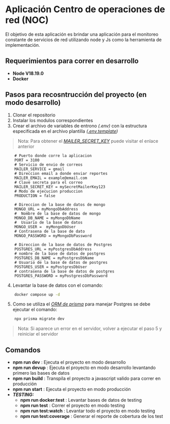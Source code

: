 # Aplicación Centro de operaciones de red (NOC)
El objetivo de esta aplicación es brindar una aplicación para el monitoreo constante de servicios de red utilizando node y Js como la herramienta de implementación.

## Requerimientos para correr en desarrollo
- **Node V18.19.0**
- **Docker** 

## Pasos para recosntrucción del proyecto (en modo desarrollo)
1. Clonar el repositorio
2. Instalar los modulos correspondientes
3. Crear el archivo de variables de entrono *(.env)* con la estructura especificada en el archivo plantilla *([.env.template](.env.template))*
> Nota: Para obtener el *[MAILER_SECRET_KEY](https://myaccount.google.com/u/0/apppasswords)* puede visitar el enlace anterior

```docker
    # Puerto donde corre la aplicacion
    PORT = 3100
    # Servicio de envio de correos
    MAILER_SERVICE = gmail
    # Direccion email a donde enviar reportes
    MAILER_EMAIL = example@email.com
    # Clave secreta para el correo
    MAILER_SECRET_KEY = mySecretMailerKey123
    # Modo de ejecucion produccion
    PRODUCTION = false

    # Direccion de la base de datos de mongo
    MONGO_URL = myMongoDbAddress
    #  Nombre de la base de datos de mongo
    MONGO_DB_NAME = myMongoDbName
    #  Usuario de la base de datos
    MONGO_USER =  myMongoDbUser
    # Contrasena de la base de dato
    MONGO_PASSWORD = myMongoDbPassword

    # Direccion de la base de datos de Postgres
    POSTGRES_URL = myPostgresDbAddress
    # nombre de la base de datos de postgres
    POSTGRES_DB_NAME = myPostgresDbName
    # Usuario de la base de datos de postgres
    POSTGRES_USER = myPostgresDbUser
    # contrasena de la base de datos de postgres
    POSTGRES_PASSWORD = myPostgressDbPassword
```
4. Levantar la base de datos con el comando:
```cmd
    docker compose up -d
```
5. Como se utiliza el *[ORM de prisma](https://www.prisma.io/docs/getting-started/setup-prisma/start-from-scratch/relational-databases/using-prisma-migrate-typescript-postgresql)* para manejar Postgres se debe ejecutar el comando:
```cmd
    npx prisma migrate dev
```
> Nota: Si aparece un error en el servidor, volver a ejecutar el paso 5 y reiniciar el servidor

## Comandos
- **npm run dev** : Ejecuta el proyecto en modo desarrollo
- **npm run devup** : Ejecuta el proyecto en modo desarrollo levantando primero las bases de datos
- **npm run build** : Transpila el proyecto a javascript valido para correr en producción
- **npm run start** : Ejecuta el proyecto en modo producción
- ***TESTING:***
    - **npm run docker:test** : Levantar bases de datos de testing
    - **npm run test** : Correr el proyecto en modo testing
    - **npm run test:watch** : Levantar todo el proyecto en modo testing
    - **npm run test:coverage** : Generar el reporte de cobertura de los test
